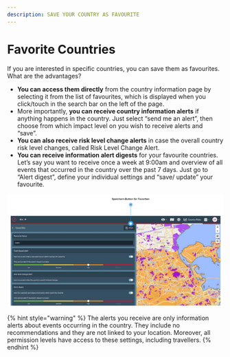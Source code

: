 ```yaml
---
description: SAVE YOUR COUNTRY AS FAVOURITE
---
```


# Favorite Countries

If you are interested in specific countries, you can save them as favourites. What are the advantages? 

* **You can access them directly** from the country information page by selecting it from the list of favourites, which is displayed when you click/touch in the search bar on the left of the page. 
* More importantly, **you can receive country information alerts** if anything happens in the country. Just select “send me an alert”, then choose from which impact level on you wish to receive alerts and “save”. 
* **You can also receive risk level change alerts** in case the overall country risk level changes, called Risk Level Change Alert. 
* **You can receive information alert digests** for your favourite countries. Let’s say you want to receive once a week at 9:00am and overview of all events that occurred in the country over the past 7 days. Just go to “Alert digest”, define your individual settings and “save/ update” your favourite. 

![New Favourite Settings](../.gitbook/assets/newfavouritesettings.png)

{% hint style="warning" %}
The alerts you receive are only information alerts about events occurring in the country. They include no recommendations and they are not linked to your location. Moreover, all permission levels have access to these settings, including travellers.
{% endhint %}

